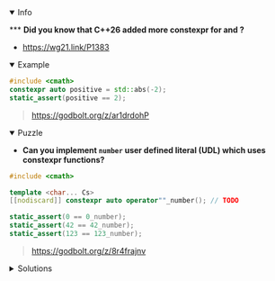 <details open><summary>Info</summary><p>

*** **Did you know that C++26 added more constexpr for <cmath> and <complex>?**

  * https://wg21.link/P1383

</p></details><details open><summary>Example</summary><p>

```cpp
#include <cmath>
constexpr auto positive = std::abs(-2);
static_assert(positive == 2);
```

> https://godbolt.org/z/ar1drdohP

</p></details><details open><summary>Puzzle</summary><p>

* **Can you implement `number` user defined literal (UDL) which uses constexpr <cmath> functions?**

```cpp
#include <cmath>

template <char... Cs>
[[nodiscard]] constexpr auto operator""_number(); // TODO

static_assert(0 == 0_number);
static_assert(42 == 42_number);
static_assert(123 == 123_number);
```

> https://godbolt.org/z/8r4frajnv

</p></details>

</p></details><details><summary>Solutions</summary><p>

```cpp
template <char... Cs>
[[nodiscard]] constexpr auto operator""_number() {
    return []<auto... Is, class T = int>(std::index_sequence<Is...>) {
        return std::integral_constant<
            T, (((Cs - '0') * T(std::pow(T(10), sizeof...(Is) - Is - 1))) +
                ...)>{};
    }
    (std::make_index_sequence<sizeof...(Cs)>{});
}
```

> https://godbolt.org/z/qMvKcc8ff


```cpp
template <char... Cs>
[[nodiscard]] constexpr auto operator""_number() {
    int result = 0;
    ((result = result * 10 + (Cs - '0')), ...);
    return result;
}
```

> https://godbolt.org/z/7vs1d51no

</p></details>
